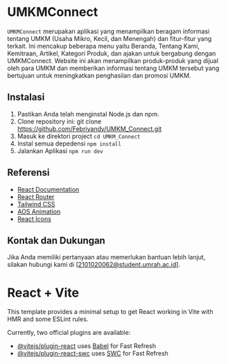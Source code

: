 # UMKMConnect

`UMKMConnect` merupakan aplikasi yang menampilkan beragam informasi tentang UMKM (Usaha Mikro, Kecil, dan Menengah) dan fitur-fitur yang terkait. Ini mencakup beberapa menu yaitu Beranda, Tentang Kami, Kemitraan, Artikel, Kategori Produk, dan ajakan untuk bergabung dengan UMKMConnect. Website ini akan menampilkan produk-produk yang dijual oleh para UMKM dan memberikan informasi tentang UMKM tersebut yang bertujuan untuk meningkatkan penghasilan dan promosi UMKM.

## Instalasi

1. Pastikan Anda telah menginstal Node.js dan npm.
2. Clone repository ini:
    git clone https://github.com/Febriyandy/UMKM_Connect.git
3. Masuk ke direktori project
    `cd UMKM_Connect`
4. Instal semua depedensi
    `npm install`
5. Jalankan Aplikasi
    `npm run dev`


## Referensi

- [React Documentation](https://reactjs.org/docs/getting-started.html)
- [React Router](https://reactrouter.com/en/6.23.1/start/tutorial)
- [Tailwind CSS](https://tailwindcss.com/docs)
- [AOS Animation](https://michalsnik.github.io/aos/)
- [React Icons](https://react-icons.github.io/react-icons/)

## Kontak dan Dukungan

Jika Anda memiliki pertanyaan atau memerlukan bantuan lebih lanjut, silakan hubungi kami di [2101020062@student.umrah.ac.id].




# React + Vite

This template provides a minimal setup to get React working in Vite with HMR and some ESLint rules.

Currently, two official plugins are available:

- [@vitejs/plugin-react](https://github.com/vitejs/vite-plugin-react/blob/main/packages/plugin-react/README.md) uses [Babel](https://babeljs.io/) for Fast Refresh
- [@vitejs/plugin-react-swc](https://github.com/vitejs/vite-plugin-react-swc) uses [SWC](https://swc.rs/) for Fast Refresh
